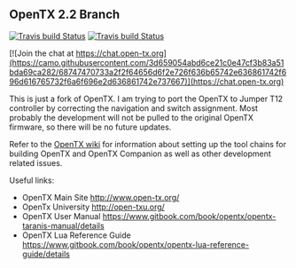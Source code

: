 ## OpenTX 2.2 Branch

[![Travis build Status](https://travis-ci.org/schumixmd/opentx.svg?branch=2.2)](https://travis-ci.org/schumixmd/opentx)
[![Travis build Status](https://travis-ci.org/opentx/opentx.svg?branch=2.2)](https://travis-ci.org/opentx/opentx)

[![Join the chat at https://chat.open-tx.org](https://camo.githubusercontent.com/3d659054abd6ce21c0e47cf3b83a51bda69ca282/68747470733a2f2f64656d6f2e726f636b65742e636861742f696d616765732f6a6f696e2d636861742e737667)](https://chat.open-tx.org)


This is just a fork of OpenTX. 
I am trying to port the OpenTX to Jumper T12 controller by correcting the navigation and switch assignment. 
Most probably the development will not be pulled to the original OpenTX firmware, so there will be no future updates. 

Refer to the [OpenTX wiki](https://github.com/opentx/opentx/wiki) for information about setting up the tool chains for building OpenTX and OpenTX Companion as well as other development related issues.

Useful links:
 * OpenTX Main Site http://www.open-tx.org/
 * OpenTx University http://open-txu.org/
 * OpenTX User Manual https://www.gitbook.com/book/opentx/opentx-taranis-manual/details
 * OpenTX Lua Reference Guide https://www.gitbook.com/book/opentx/opentx-lua-reference-guide/details
